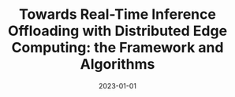 ---
title: "Towards Real-Time Inference Offloading with Distributed Edge Computing: the Framework and Algorithms"
authors:
- Quan Chen
- Song Guo
- Kaijia Wang
- Wenchao Xu
- Jing Li
- Zhipeng Cai
- Hong Gao
- Albert Zomaya


date: "2023-01-01"
# doi: "10.1109/TNSE.2022.3141728"

# Publication type.
# 1 = Conference paper; 2 = Journal article;
# 3 = Preprint Paper; 4 = Report; 5 = Book; 6 = Book section;
# 7 = Thesis; 8 = Patent
publication_types: ["2"]

# Publication name and optional abbreviated publication name.
publication: IEEE Transactions on Mobile Computers (TMC) (CCF-A)
# publication_short: "TNSE (JCR-Q1)"

url_pdf: https://www.computer.org/csdl/journal/tm/2024/07/10330751/1SrOa2yvEkw
# url_code: ''
# url_dataset: ''
# url_poster: ''
# url_project: ''
# url_slides: ''
# url_video: ''

---